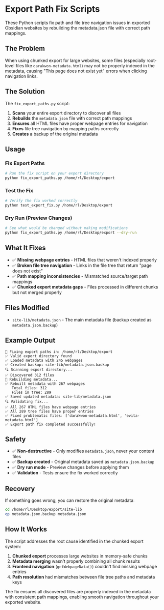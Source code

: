 # Export Path Fix Scripts

These Python scripts fix path and file tree navigation issues in exported Obsidian websites by rebuilding the metadata.json file with correct path mappings.

## The Problem

When using chunked export for large websites, some files (especially root-level files like `darakwon-metadata.html`) may not be properly indexed in the metadata, causing "This page does not exist yet" errors when clicking navigation links.

## The Solution

The `fix_export_paths.py` script:

1. **Scans** your entire export directory to discover all files
2. **Rebuilds** the `metadata.json` file with correct path mappings  
3. **Ensures** all HTML files have proper webpage entries for navigation
4. **Fixes** file tree navigation by mapping paths correctly
5. **Creates** a backup of the original metadata

## Usage

### Fix Export Paths

```bash
# Run the fix script on your export directory
python fix_export_paths.py /home/rl/Desktop/export
```

### Test the Fix

```bash  
# Verify the fix worked correctly
python test_export_fix.py /home/rl/Desktop/export
```

### Dry Run (Preview Changes)

```bash
# See what would be changed without making modifications
python fix_export_paths.py /home/rl/Desktop/export --dry-run
```

## What It Fixes

- ✅ **Missing webpage entries** - HTML files that weren't indexed properly
- ✅ **Broken file tree navigation** - Links in the file tree that return "page does not exist"
- ✅ **Path mapping inconsistencies** - Mismatched source/target path mappings
- ✅ **Chunked export metadata gaps** - Files processed in different chunks but not merged properly

## Files Modified

- `site-lib/metadata.json` - The main metadata file (backup created as `metadata.json.backup`)

## Example Output

```
🔧 Fixing export paths in: /home/rl/Desktop/export
✅ Valid export directory found
✅ Loaded metadata with 245 webpages
✅ Created backup: site-lib/metadata.json.backup
🔍 Scanning export directory...
✅ Discovered 312 files
🔨 Rebuilding metadata...
✅ Rebuilt metadata with 267 webpages
   Total files: 312
   Files in tree: 289
✅ Saved updated metadata: site-lib/metadata.json
🔍 Validating fix...
✅ All 267 HTML files have webpage entries
✅ All 289 tree files have proper entries
✅ Fixed problematic files: ['darakwon-metadata.html', 'evita-metadata.html']
✅ Export path fix completed successfully!
```

## Safety

- ✅ **Non-destructive** - Only modifies `metadata.json`, never your content files
- ✅ **Backup created** - Original metadata saved as `metadata.json.backup`
- ✅ **Dry run mode** - Preview changes before applying them
- ✅ **Validation** - Tests ensure the fix worked correctly

## Recovery

If something goes wrong, you can restore the original metadata:

```bash
cd /home/rl/Desktop/export/site-lib
cp metadata.json.backup metadata.json
```

## How It Works

The script addresses the root cause identified in the chunked export system:

1. **Chunked export** processes large websites in memory-safe chunks
2. **Metadata merging** wasn't properly combining all chunk results  
3. **Frontend navigation** (`getWebpageData()`) couldn't find missing webpage entries
4. **Path resolution** had mismatches between file tree paths and metadata keys

The fix ensures all discovered files are properly indexed in the metadata with consistent path mappings, enabling smooth navigation throughout your exported website.
